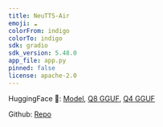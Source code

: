```yaml
---
title: NeuTTS-Air
emoji: ☁️
colorFrom: indigo
colorTo: indigo
sdk: gradio
sdk_version: 5.48.0
app_file: app.py
pinned: false
license: apache-2.0
---
```


HuggingFace 🤗: [Model](https://huggingface.co/neuphonic/neutts-air), [Q8 GGUF](https://huggingface.co/neuphonic/neutts-air-q8-gguf), [Q4 GGUF](https://huggingface.co/neuphonic/neutts-air-q4-gguf)

Github: [Repo](https://github.com/neuphonic/neutts-air)